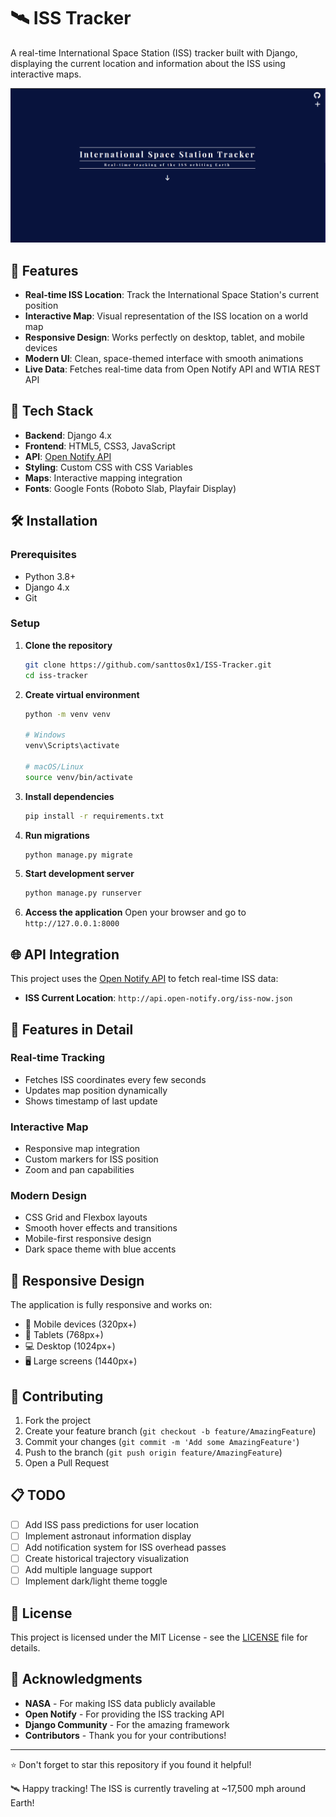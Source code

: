 # 🛰️ ISS Tracker

A real-time International Space Station (ISS) tracker built with Django, displaying the current location and information about the ISS using interactive maps.

![ISS Tracker](./src/doc/github/img/image.png)

## 🌟 Features

- **Real-time ISS Location**: Track the International Space Station's current position
- **Interactive Map**: Visual representation of the ISS location on a world map
- **Responsive Design**: Works perfectly on desktop, tablet, and mobile devices
- **Modern UI**: Clean, space-themed interface with smooth animations
- **Live Data**: Fetches real-time data from Open Notify API and WTIA REST API

## 🚀 Tech Stack

- **Backend**: Django 4.x
- **Frontend**: HTML5, CSS3, JavaScript
- **API**: [Open Notify API](http://api.open-notify.org/)
- **Styling**: Custom CSS with CSS Variables
- **Maps**: Interactive mapping integration
- **Fonts**: Google Fonts (Roboto Slab, Playfair Display)

## 🛠️ Installation

### Prerequisites
- Python 3.8+
- Django 4.x
- Git

### Setup

1. **Clone the repository**
   ```bash
   git clone https://github.com/santtos0x1/ISS-Tracker.git
   cd iss-tracker
   ```

2. **Create virtual environment**
   ```bash
   python -m venv venv
   
   # Windows
   venv\Scripts\activate
   
   # macOS/Linux
   source venv/bin/activate
   ```

3. **Install dependencies**
   ```bash
   pip install -r requirements.txt
   ```

4. **Run migrations**
   ```bash
   python manage.py migrate
   ```

5. **Start development server**
   ```bash
   python manage.py runserver
   ```

6. **Access the application**
   Open your browser and go to `http://127.0.0.1:8000`

## 🌐 API Integration

This project uses the [Open Notify API](http://api.open-notify.org/) to fetch real-time ISS data:

- **ISS Current Location**: `http://api.open-notify.org/iss-now.json`

## 🎨 Features in Detail

### Real-time Tracking
- Fetches ISS coordinates every few seconds
- Updates map position dynamically
- Shows timestamp of last update

### Interactive Map
- Responsive map integration
- Custom markers for ISS position
- Zoom and pan capabilities

### Modern Design
- CSS Grid and Flexbox layouts
- Smooth hover effects and transitions
- Mobile-first responsive design
- Dark space theme with blue accents

## 📱 Responsive Design

The application is fully responsive and works on:
- 📱 Mobile devices (320px+)
- 📱 Tablets (768px+)
- 💻 Desktop (1024px+)
- 🖥️ Large screens (1440px+)

## 🤝 Contributing

1. Fork the project
2. Create your feature branch (`git checkout -b feature/AmazingFeature`)
3. Commit your changes (`git commit -m 'Add some AmazingFeature'`)
4. Push to the branch (`git push origin feature/AmazingFeature`)
5. Open a Pull Request

## 📋 TODO

- [ ] Add ISS pass predictions for user location
- [ ] Implement astronaut information display
- [ ] Add notification system for ISS overhead passes
- [ ] Create historical trajectory visualization
- [ ] Add multiple language support
- [ ] Implement dark/light theme toggle

## 📄 License

This project is licensed under the MIT License - see the [LICENSE](LICENSE) file for details.

## 🙏 Acknowledgments

- **NASA** - For making ISS data publicly available
- **Open Notify** - For providing the ISS tracking API
- **Django Community** - For the amazing framework
- **Contributors** - Thank you for your contributions!

---

⭐ Don't forget to star this repository if you found it helpful!

🛰️ Happy tracking! The ISS is currently traveling at ~17,500 mph around Earth!
